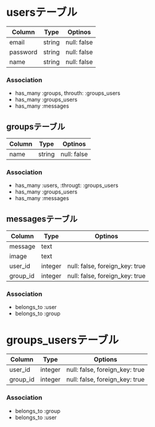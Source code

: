 # usersテーブル

|Column|Type|Optinos|
|------|----|-------|
|email|string|null: false|
|password|string|null: false|
|name|string|null: false|

### Association
- has_many :groups, throuth: :groups_users
- has_many :groups_users
- has_many :messages

## groupsテーブル

|Column|Type|Optinos|
|------|----|-------|
|name|string|null: false|

### Association
- has_many :users, :througt: :groups_users
- has_many :groups_users
- has_many :messages

## messagesテーブル

|Column|Type|Optinos|
|------|----|-------|
|message|text||
|image|text||
|user_id|integer|null: false, foreign_key: true|
|group_id|integer|null: false, foreign_key: true|

### Association
- belongs_to :user
- belongs_to :group

# groups_usersテーブル

|Column|Type|Options|
|------|----|-------|
|user_id|integer|null: false, foreign_key: true|
|group_id|integer|null: false, foreign_key: true|

### Association
- belongs_to :group
- belongs_to :user